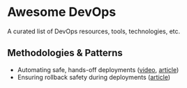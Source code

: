 # Awesome DevOps

A curated list of DevOps resources, tools, technologies, etc.

## Methodologies & Patterns
- Automating safe, hands-off deployments ([video](https://youtu.be/ngnMj1zbMPY), [article](https://aws.amazon.com/builders-library/automating-safe-hands-off-deployments/))
- Ensuring rollback safety during deployments ([article](https://aws.amazon.com/builders-library/ensuring-rollback-safety-during-deployments/))
